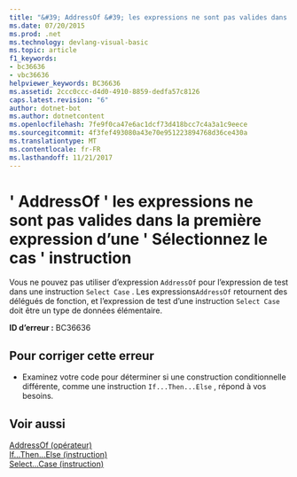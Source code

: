 ```yaml
---
title: "&#39; AddressOf &#39; les expressions ne sont pas valides dans la première expression d’une &#39; Sélectionnez le cas &#39; instruction"
ms.date: 07/20/2015
ms.prod: .net
ms.technology: devlang-visual-basic
ms.topic: article
f1_keywords:
- bc36636
- vbc36636
helpviewer_keywords: BC36636
ms.assetid: 2ccc0ccc-d4d0-4910-8859-dedfa57c8126
caps.latest.revision: "6"
author: dotnet-bot
ms.author: dotnetcontent
ms.openlocfilehash: 7fe9f0ca47e6ac1dcf73d418bcc7c4a3a1c9eece
ms.sourcegitcommit: 4f3fef493080a43e70e951223894768d36ce430a
ms.translationtype: MT
ms.contentlocale: fr-FR
ms.lasthandoff: 11/21/2017
---
```

# <a name="39addressof39-expressions-are-not-valid-in-the-first-expression-of-a-39select-case39-statement"></a>&#39; AddressOf &#39; les expressions ne sont pas valides dans la première expression d’une &#39; Sélectionnez le cas &#39; instruction
Vous ne pouvez pas utiliser d’expression `AddressOf` pour l’expression de test dans une instruction `Select Case` . Les expressions`AddressOf` retournent des délégués de fonction, et l’expression de test d’une instruction `Select Case` doit être un type de données élémentaire.  
  
 **ID d’erreur :** BC36636  
  
## <a name="to-correct-this-error"></a>Pour corriger cette erreur  
  
-   Examinez votre code pour déterminer si une construction conditionnelle différente, comme une instruction `If...Then...Else` , répond à vos besoins.  
  
## <a name="see-also"></a>Voir aussi  
 [AddressOf (opérateur)](../../visual-basic/language-reference/operators/addressof-operator.md)  
 [If...Then...Else (instruction)](../../visual-basic/language-reference/statements/if-then-else-statement.md)  
 [Select...Case (instruction)](../../visual-basic/language-reference/statements/select-case-statement.md)

